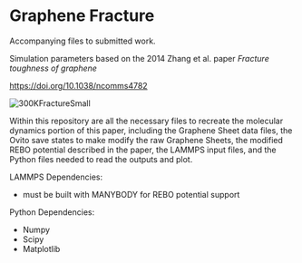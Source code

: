# Graphene Fracture
Accompanying files to submitted work.

Simulation parameters based on the 2014 Zhang et al. paper _Fracture toughness of graphene_

https://doi.org/10.1038/ncomms4782

![300KFractureSmall](https://user-images.githubusercontent.com/71855260/169610313-00894d98-0e48-42a5-92e7-387aaa09c87d.gif)

Within this repository are all the necessary files to recreate the molecular dynamics portion of this paper, including the Graphene Sheet data files, the Ovito save states to make modify the raw Graphene Sheets, the modified REBO potential described in the paper, the LAMMPS input files, and the Python files needed to read the outputs and plot. 

LAMMPS Dependencies:
- must be built with MANYBODY for REBO potential support

Python Dependencies:
- Numpy 
- Scipy
- Matplotlib

